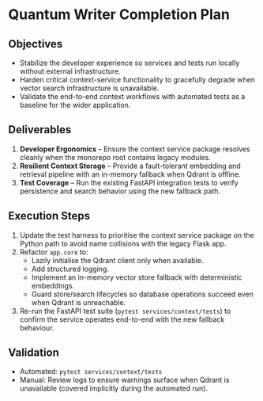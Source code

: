 # Quantum Writer Completion Plan

## Objectives
- Stabilize the developer experience so services and tests run locally without external infrastructure.
- Harden critical context-service functionality to gracefully degrade when vector search infrastructure is unavailable.
- Validate the end-to-end context workflows with automated tests as a baseline for the wider application.

## Deliverables
1. **Developer Ergonomics** – Ensure the context service package resolves cleanly when the monorepo root contains legacy modules.
2. **Resilient Context Storage** – Provide a fault-tolerant embedding and retrieval pipeline with an in-memory fallback when Qdrant is offline.
3. **Test Coverage** – Run the existing FastAPI integration tests to verify persistence and search behavior using the new fallback path.

## Execution Steps
1. Update the test harness to prioritise the context service package on the Python path to avoid name collisions with the legacy Flask app.
2. Refactor `app.core` to:
   - Lazily initialise the Qdrant client only when available.
   - Add structured logging.
   - Implement an in-memory vector store fallback with deterministic embeddings.
   - Guard store/search lifecycles so database operations succeed even when Qdrant is unreachable.
3. Re-run the FastAPI test suite (`pytest services/context/tests`) to confirm the service operates end-to-end with the new fallback behaviour.

## Validation
- Automated: `pytest services/context/tests`
- Manual: Review logs to ensure warnings surface when Qdrant is unavailable (covered implicitly during the automated run).
